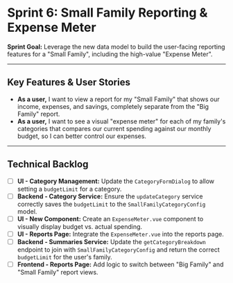 # Sprint 6: Small Family Reporting & Expense Meter

**Sprint Goal:** Leverage the new data model to build the user-facing reporting features for a "Small Family", including the high-value "Expense Meter".

---

## Key Features & User Stories

- **As a user,** I want to view a report for my "Small Family" that shows our income, expenses, and savings, completely separate from the "Big Family" report.
- **As a user,** I want to see a visual "expense meter" for each of my family's categories that compares our current spending against our monthly budget, so I can better control our expenses.

---

## Technical Backlog

- [ ] **UI - Category Management:** Update the `CategoryFormDialog` to allow setting a `budgetLimit` for a category.
- [ ] **Backend - Category Service:** Ensure the `updateCategory` service correctly saves the `budgetLimit` to the `SmallFamilyCategoryConfig` model.
- [ ] **UI - New Component:** Create an `ExpenseMeter.vue` component to visually display budget vs. actual spending.
- [ ] **UI - Reports Page:** Integrate the `ExpenseMeter.vue` into the reports page.
- [ ] **Backend - Summaries Service:** Update the `getCategoryBreakdown` endpoint to join with `SmallFamilyCategoryConfig` and return the correct `budgetLimit` for the user's family.
- [ ] **Frontend - Reports Page:** Add logic to switch between "Big Family" and "Small Family" report views.